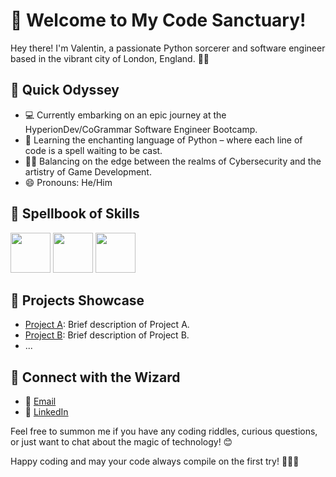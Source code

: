 # 👋 Welcome to My Code Sanctuary!

Hey there! I'm Valentin, a passionate Python sorcerer and software engineer based in the vibrant city of London, England. 🌆✨


## 🚀 Quick Odyssey

- 💻 Currently embarking on an epic journey at the HyperionDev/CoGrammar Software Engineer Bootcamp.
- 🌱 Learning the enchanting language of Python – where each line of code is a spell waiting to be cast.
- 🧙‍♂️ Balancing on the edge between the realms of Cybersecurity and the artistry of Game Development.
- 😄 Pronouns: He/Him


## 🔧 Spellbook of Skills

<p float="left">
  <img height="64px" src="https://cdn.svgporn.com/logos/html-5.svg">
  <img height="64px" src="https://cdn.svgporn.com/logos/css-3.svg">
  <img height="64px" src="https://cdn4.iconfinder.com/data/icons/logos-and-brands/512/267_Python_logo-128.png">
</p>


## 🚀 Projects Showcase

- [Project A](link-to-repo): Brief description of Project A.
- [Project B](link-to-repo): Brief description of Project B.
- ...


## 💬 Connect with the Wizard

- 📧 [Email](kvalentin95@gmail.com)  
- 💼 [LinkedIn](https://www.linkedin.com/in/valentin-kalanyos-00a245199/)


Feel free to summon me if you have any coding riddles, curious questions, or just want to chat about the magic of technology! 😊

Happy coding and may your code always compile on the first try! 🚀🧙‍♂️
